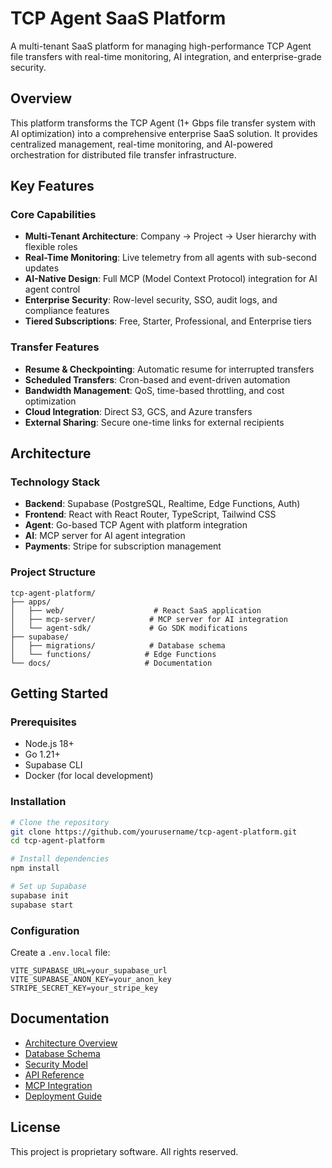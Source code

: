 # TCP Agent SaaS Platform

A multi-tenant SaaS platform for managing high-performance TCP Agent file transfers with real-time monitoring, AI integration, and enterprise-grade security.

## Overview

This platform transforms the TCP Agent (1+ Gbps file transfer system with AI optimization) into a comprehensive enterprise SaaS solution. It provides centralized management, real-time monitoring, and AI-powered orchestration for distributed file transfer infrastructure.

## Key Features

### Core Capabilities
- **Multi-Tenant Architecture**: Company → Project → User hierarchy with flexible roles
- **Real-Time Monitoring**: Live telemetry from all agents with sub-second updates
- **AI-Native Design**: Full MCP (Model Context Protocol) integration for AI agent control
- **Enterprise Security**: Row-level security, SSO, audit logs, and compliance features
- **Tiered Subscriptions**: Free, Starter, Professional, and Enterprise tiers

### Transfer Features
- **Resume & Checkpointing**: Automatic resume for interrupted transfers
- **Scheduled Transfers**: Cron-based and event-driven automation
- **Bandwidth Management**: QoS, time-based throttling, and cost optimization
- **Cloud Integration**: Direct S3, GCS, and Azure transfers
- **External Sharing**: Secure one-time links for external recipients

## Architecture

### Technology Stack
- **Backend**: Supabase (PostgreSQL, Realtime, Edge Functions, Auth)
- **Frontend**: React with React Router, TypeScript, Tailwind CSS
- **Agent**: Go-based TCP Agent with platform integration
- **AI**: MCP server for AI agent integration
- **Payments**: Stripe for subscription management

### Project Structure
```
tcp-agent-platform/
├── apps/
│   ├── web/                    # React SaaS application
│   ├── mcp-server/            # MCP server for AI integration
│   └── agent-sdk/             # Go SDK modifications
├── supabase/
│   ├── migrations/            # Database schema
│   └── functions/            # Edge Functions
└── docs/                     # Documentation
```

## Getting Started

### Prerequisites
- Node.js 18+
- Go 1.21+
- Supabase CLI
- Docker (for local development)

### Installation
```bash
# Clone the repository
git clone https://github.com/yourusername/tcp-agent-platform.git
cd tcp-agent-platform

# Install dependencies
npm install

# Set up Supabase
supabase init
supabase start
```

### Configuration
Create a `.env.local` file:
```
VITE_SUPABASE_URL=your_supabase_url
VITE_SUPABASE_ANON_KEY=your_anon_key
STRIPE_SECRET_KEY=your_stripe_key
```

## Documentation

- [Architecture Overview](docs/architecture.md)
- [Database Schema](docs/database-schema.md)
- [Security Model](docs/security.md)
- [API Reference](docs/api-reference.md)
- [MCP Integration](docs/mcp-integration.md)
- [Deployment Guide](docs/deployment.md)

## License

This project is proprietary software. All rights reserved.